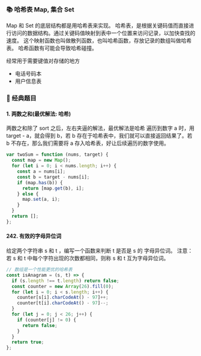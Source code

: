 ### 📚 哈希表 Map, 集合 Set

Map 和 Set 的底层结构都是用哈希表来实现。
哈希表，是根据关键码值而直接进行访问的数据结构。通过关键码值映射到表中一个位置来访问记录，以加快查找的速度。
这个映射函数也叫做散列函数，也叫哈希函数，存放记录的数组叫做哈希表。
哈希函数有可能会导致哈希碰撞。

经常用于需要键值对存储的地方

- 电话号码本
- 用户信息表

### 🏫 经典题目

#### 1. 两数之和(最优解法: 哈希)

两数之和除了 sort 之后，左右夹逼的解法，最优解法是哈希
遍历到数字 a 时，用 target - a，就会得到 b，若 b 存在于哈希表中，我们就可以直接返回结果了。若 b 不存在，那么我们需要将 a 存入哈希表，好让后续遍历的数字使用。

```js
var twoSum = function (nums, target) {
  const map = new Map();
  for (let i = 0; i < nums.length; i++) {
    const a = nums[i];
    const b = target - nums[i];
    if (map.has(b)) {
      return [map.get(b), i];
    } else {
      map.set(a, i);
    }
  }
  return [];
};
```

#### 242. 有效的字母异位词

给定两个字符串 s 和 t ，编写一个函数来判断 t 是否是 s 的 字母异位词。
注意：若 s 和 t 中每个字符出现的次数都相同，则称 s 和 t 互为字母异位词。

```js
// 数组是一个性能更优的哈希表
const isAnagram = (s, t) => {
  if (s.length !== t.length) return false;
  const counter = new Array(26).fill(0);
  for (let i = 0; i < s.length; i++) {
    counter[s[i].charCodeAt() - 97]++;
    counter[t[i].charCodeAt() - 97]--;
  }
  for (let j = 0; j < 26; j++) {
    if (counter[j] != 0) {
      return false;
    }
  }
  return true;
};
```
